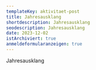```yaml
---
templateKey: aktivitaet-post
title: Jahresausklang
shortdescription: Jahresausklang
seodescription: Jahresausklang
date: 2023-12-02
istArchiviert: true
anmeldeformularanzeigen: true
---
```

Jahresausklang 